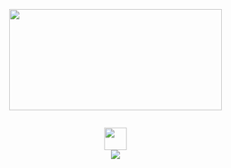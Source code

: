 <br /> <br /> <br /> <br /> <br /> <br /> <br />
<div align="center">
 <img src="https://github.com/user-attachments/assets/673afc8f-7dd8-4bcd-882a-396a8065336e" height=180 width=380> <br /> <br />
 
  [<img src="https://github.com/user-attachments/assets/6b44f562-67bf-4f46-b341-3d965598bd2b" height=40 weight=40>](https://easyliving.atabook.org/) <br />
 <img src="https://github.com/user-attachments/assets/d517740b-a004-4894-872d-5d129fc0ddd0">

</div>
<br /> <br /> <br /> <br /> <br /> <br /> <br />
